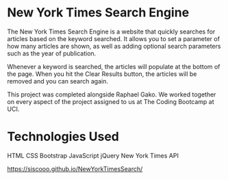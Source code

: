# New York Times Search Engine

The New York Times Search Engine is a website that quickly searches for articles based on the keyword searched. It allows you to set a parameter of how many articles are shown, as well as adding optional search parameters such as the year of publication. 

Whenever a keyword is searched, the articles will populate at the bottom of the page. When you hit the Clear Results button, the articles will be removed and you can search again.

This project was completed alongside Raphael Gako. We worked together on every aspect of the project assigned to us at The Coding Bootcamp at UCI.

# Technologies Used
HTML
CSS
Bootstrap
JavaScript
jQuery
New York Times API


https://siscooo.github.io/NewYorkTimesSearch/